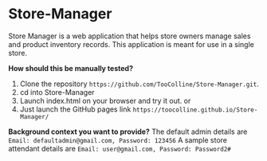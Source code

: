 # Store-Manager
Store Manager is a web application that helps store owners manage sales and product inventory records. This application is meant for use in a single store.

**How should this be manually tested?**
1.  Clone the repository ```https://github.com/TooColline/Store-Manager.git```.
2.  cd into Store-Manager
3.  Launch index.html on your browser and try it out. or
4.  Just launch the GitHub pages link ```https://toocolline.github.io/Store-Manager/```

**Background context you want to provide?**
The default admin details are ```Email: defaultadmin@gmail.com, Password: 123456```
A sample store attendant details are ```Email: user@gmail.com, Password: Password2#```
